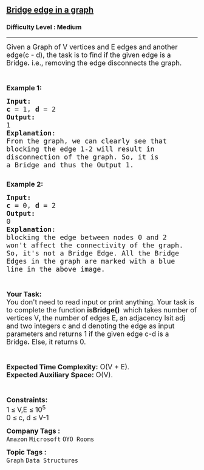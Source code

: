 <h2><a href="https://practice.geeksforgeeks.org/problems/bridge-edge-in-graph/1?utm_source=geeksforgeeks&utm_medium=ml_article_practice_tab&utm_campaign=article_practice_tab">Bridge edge in a graph</a></h2><h3>Difficulty Level : Medium</h3><hr><div class="problems_problem_content__Xm_eO"><p><span style="font-size: 18px;">Given a&nbsp;Graph of V vertices and E edges and another edge(c -&nbsp;d), the task is to find if the given edge is a Bridge<strong>.</strong>&nbsp;i.e., removing the edge disconnects the graph.</span></p>
<p>&nbsp;</p>
<p><span style="font-size: 18px;"><strong>Example 1:</strong></span></p>
<pre><span style="font-size: 18px;"><strong>Input:</strong></span>
<img src="https://media.geeksforgeeks.org/img-practice/PROD/addEditProblem/700463/Web/Other/5a46c789-a956-4196-a62c-7a1bb9d16db2_1685086697.png" alt="">
<span style="font-size: 18px;"><strong>c</strong> = 1, <strong>d</strong> = 2</span>
<span style="font-size: 18px;"><strong>Output:</strong>
1
<strong>Explanation</strong>:</span>
<span style="font-size: 18px;">From the graph, we can clearly see that
blocking the edge 1-2 will result in 
disconnection of the graph. So, it is 
a Bridge<strong> </strong>and thus the Output 1.</span>

</pre>
<p><span style="font-size: 18px;"><strong>Example 2:</strong></span></p>
<pre><span style="font-size: 18px;"><strong>Input:</strong></span>
<img src="https://media.geeksforgeeks.org/img-practice/PROD/addEditProblem/700463/Web/Other/d443aa5e-21e9-47dc-a06e-dd99ea03fbc9_1685086698.png" alt="">
<span style="font-size: 18px;"><strong>c</strong> = 0, <strong>d</strong> = 2</span>
<span style="font-size: 18px;"><strong>Output:</strong>
0
<strong>Explanation</strong>:
</span><img src="https://media.geeksforgeeks.org/img-practice/PROD/addEditProblem/700463/Web/Other/8be4152b-afea-4c19-802c-ba1647da0cf9_1685086698.png" alt="">
<span style="font-size: 18px;">blocking the edge between nodes 0 and 2
won't affect the connectivity of the graph.
So, it's not a Bridge Edge. All the Bridge
Edges in the graph are marked with a blue
line in the above image.</span>
</pre>
<p>&nbsp;</p>
<p><span style="font-size: 18px;"><strong>Your Task:</strong><br>You don't need to read input or print anything. Your task is to complete the function&nbsp;<strong>isBridge()</strong>&nbsp;</span> <span style="font-size: 18px;">which takes number of vertices V<strong>, </strong>the number of edges&nbsp;E<strong>, </strong>an adjacency lsit adj and two integers c and d denoting the edge as input parameters&nbsp;and returns 1 if the given edge c-d is a Bridge<strong>.</strong>&nbsp;Else, it returns 0.</span></p>
<p>&nbsp;</p>
<p><span style="font-size: 18px;"><strong>Expected Time Complexity:</strong>&nbsp;O(V + E).<br><strong>Expected Auxiliary Space:</strong>&nbsp;O(V).</span></p>
<p>&nbsp;</p>
<p><span style="font-size: 18px;"><strong>Constraints:</strong><br>1 </span> <span style="font-size: 18px;">≤</span> <span style="font-size: 18px;"> V,E </span> <span style="font-size: 18px;">≤</span> <span style="font-size: 18px;"> 10<sup>5</sup><br>0 </span> <span style="font-size: 18px;">≤</span> <span style="font-size: 18px;"> c, d </span> <span style="font-size: 18px;">≤</span> <span style="font-size: 18px;"> V-1</span></p></div><p><span style=font-size:18px><strong>Company Tags : </strong><br><code>Amazon</code>&nbsp;<code>Microsoft</code>&nbsp;<code>OYO Rooms</code>&nbsp;<br><p><span style=font-size:18px><strong>Topic Tags : </strong><br><code>Graph</code>&nbsp;<code>Data Structures</code>&nbsp;